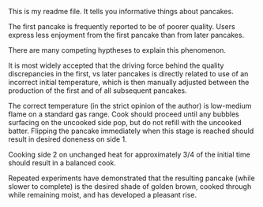 This is my readme file. It tells you informative things about pancakes.

The first pancake is frequently reported to be of poorer quality. Users express less enjoyment from the first pancake than from later pancakes.

There are many competing hyptheses to explain this phenomenon.

It is most widely accepted that the driving force behind the quality discrepancies in the first, vs later pancakes is directly related to use of an incorrect initial temperature, which is then manually adjusted between the production of the first and of all subsequent pancakes.

The correct temperature (in the strict opinion of the author) is low-medium flame on a standard gas range. Cook should proceed until any bubbles surfacing on the uncooked side pop, but do not refill with the uncooked batter. Flipping the pancake immediately when this stage is reached should result in desired doneness on side 1.

Cooking side 2 on unchanged heat for approximately 3/4 of the initial time should result in a balanced cook.

Repeated experiments have demonstrated that the resulting pancake (while slower to complete) is the desired shade of golden brown, cooked through while remaining moist, and has developed a pleasant rise.
